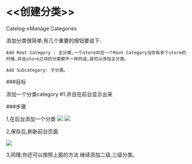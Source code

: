 # <<创建分类>>

Catelog->Manage Categories

添加分类很简单,有几个重要的按钮要说下:

```
Add Root Category : 主分类,一个store对应一个Root Category当你有多个store的时候,并且store之间的分类都不一样的话,就可以添加主分类。

Add Subcategory: 子分类。

```

###目标

添加一个分类category #1.并且在前台显示出来

###步骤

1,在后台添加一个分类
![](https://raw.githubusercontent.com/zouhongzhao/magento-lessons/master/基础教程/lesson5/category-1.png)
![](https://raw.githubusercontent.com/zouhongzhao/magento-lessons/master/基础教程/lesson5/category-2.png)

2,保存后,刷新前台页面

![](https://raw.githubusercontent.com/zouhongzhao/magento-lessons/master/基础教程/lesson5/category-3.png)

3,同理,你还可以按照上面的方法 继续添加二级,三级分类。



